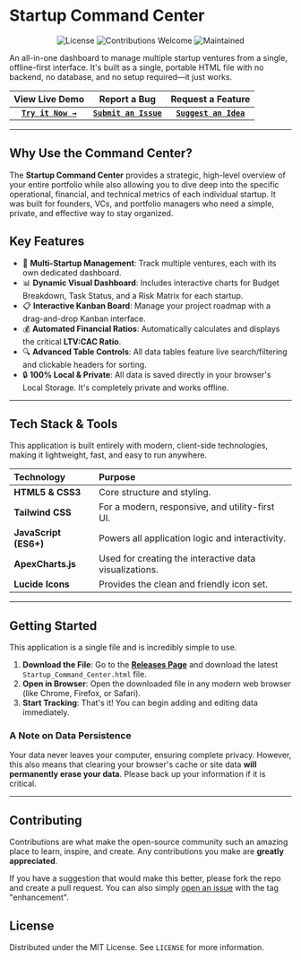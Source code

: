 # Startup Command Center

<p align="center">
  <img alt="License" src="https://img.shields.io/badge/license-MIT-blue?style=for-the-badge">
  <img alt="Contributions Welcome" src="https://img.shields.io/badge/contributions-welcome-brightgreen?style=for-the-badge">
  <img alt="Maintained" src="https://img.shields.io/badge/maintained-yes-purple?style=for-the-badge">
</p>

An all-in-one dashboard to manage multiple startup ventures from a single, offline-first interface. It's built as a single, portable HTML file with no backend, no database, and no setup required—it just works.

| **View Live Demo** | **Report a Bug** | **Request a Feature** |
| :---: | :---: | :---: |
| [**`Try it Now →`**](https://tabitha-dev.github.io/Startup_Command_Center/) | [**`Submit an Issue`**](https://github.com/Tabitha-Dev/Startup_Command_Center/issues) | [**`Suggest an Idea`**](https://github.com/Tabitha-Dev/Startup_Command_Center/issues) |

---

## Why Use the Command Center?

The **Startup Command Center** provides a strategic, high-level overview of your entire portfolio while also allowing you to dive deep into the specific operational, financial, and technical metrics of each individual startup. It was built for founders, VCs, and portfolio managers who need a simple, private, and effective way to stay organized.

## Key Features

* 🚀 **Multi-Startup Management**: Track multiple ventures, each with its own dedicated dashboard.
* 📊 **Dynamic Visual Dashboard**: Includes interactive charts for Budget Breakdown, Task Status, and a Risk Matrix for each startup.
* 📋 **Interactive Kanban Board**: Manage your project roadmap with a drag-and-drop Kanban interface.
* 💰 **Automated Financial Ratios**: Automatically calculates and displays the critical **LTV:CAC Ratio**.
* 🔍 **Advanced Table Controls**: All data tables feature live search/filtering and clickable headers for sorting.
* 🔒 **100% Local & Private**: All data is saved directly in your browser's Local Storage. It's completely private and works offline.

---

## Tech Stack & Tools

This application is built entirely with modern, client-side technologies, making it lightweight, fast, and easy to run anywhere.

| Technology | Purpose |
| :--- | :--- |
| **HTML5 & CSS3** | Core structure and styling. |
| **Tailwind CSS** | For a modern, responsive, and utility-first UI. |
| **JavaScript (ES6+)** | Powers all application logic and interactivity. |
| **ApexCharts.js** | Used for creating the interactive data visualizations. |
| **Lucide Icons** | Provides the clean and friendly icon set. |

---

## Getting Started

This application is a single file and is incredibly simple to use.

1.  **Download the File**: Go to the [**Releases Page**](https://github.com/Tabitha-Dev/Startup_Command_Center/releases) and download the latest `Startup_Command_Center.html` file.
2.  **Open in Browser**: Open the downloaded file in any modern web browser (like Chrome, Firefox, or Safari).
3.  **Start Tracking**: That's it! You can begin adding and editing data immediately.

### A Note on Data Persistence
Your data never leaves your computer, ensuring complete privacy. However, this also means that clearing your browser's cache or site data **will permanently erase your data**. Please back up your information if it is critical.

---

## Contributing

Contributions are what make the open-source community such an amazing place to learn, inspire, and create. Any contributions you make are **greatly appreciated**.

If you have a suggestion that would make this better, please fork the repo and create a pull request. You can also simply [open an issue](https://github.com/Tabitha-Dev/Startup_Command_Center/issues) with the tag "enhancement".

## License

Distributed under the MIT License. See `LICENSE` for more information.
